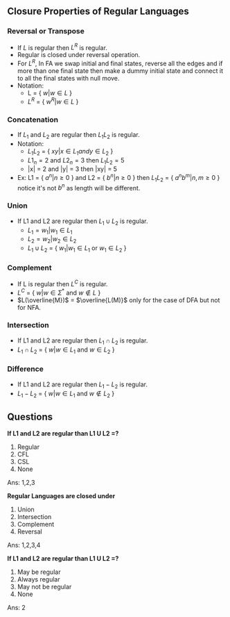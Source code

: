 ## Closure Properties of Regular Languages

### **Reversal or Transpose**
- If $L$ is regular then $L^{R}$ is regular.
- Regular is closed under reversal operation.
- For $L^{R}$, In FA we swap initial and final states, reverse all the edges and if more than one final state then make a dummy initial state and connect it to all the final states with null move.
- Notation:
    - L = { $w | w \in L$ }
    - $L^{R}$ = { $w^{R} | w \in L$ }

### **Concatenation**
- If $L_{1}$ and $L_{2}$ are regular then $L_{1}L_{2}$ is regular.
- Notation:
    - $L_{1}L_{2}$ = { $xy | x \in L_{1} and y \in L_{2}$ }
    - $L1_{n} = 2$ and $L2_{n} = 3$ then $L_{1}L_{2} = 5$
    - |x| = 2 and |y| = 3 then |xy| = 5
- Ex: L1 = { $a^{n} | n \geq 0$ } and L2 = { $b^{n} | n \geq 0$ } then $L_{1}L_{2}$ = { $a^{n}b^{m} | n,m \geq 0$ } notice it's not $b^{n}$ as length will be different.

### Union
- If L1 and L2 are regular then $L_{1} \cup L_{2}$ is regular.
    - $L_{1} = { w_{1} | w_{1} \in L_{1} }$
    - $L_{2} = { w_{2} | w_{2} \in L_{2} }$
    - $L_{1} \cup L_{2}$ = { $w_{1} | w_{1} \in L_{1}$ or $w_{1} \in L_{2}$ }

### Complement
- If L is regular then $L^{C}$ is regular.
- $L^{C}$ = { $w | w \in \Sigma^{*}$ and $w \notin L$ }
- $L(\overline{M})$ = $\overline{L(M)}$ only for the case of DFA but not for NFA.

### Intersection
- If L1 and L2 are regular then $L_{1} \cap L_{2}$ is regular.  
- $L_{1} \cap L_{2}$ = { $w | w \in L_{1}$ and $w \in L_{2}$ }

### Difference
- If L1 and L2 are regular then $L_{1} - L_{2}$ is regular.
- $L_{1} - L_{2}$ = { $w | w \in L_{1}$ and $w \notin L_{2}$ }

## Questions

**If L1 and L2 are regular than L1 U L2 =?**
1. Regular
2. CFL
3. CSL
4. None

Ans: 1,2,3

**Regular Languages are closed under**
1. Union
2. Intersection
3. Complement
4. Reversal

Ans: 1,2,3,4


**If L1 and L2 are regular than L1 U L2 =?**
1. May be regular
2. Always regular
3. May not be regular
4. None

Ans: 2